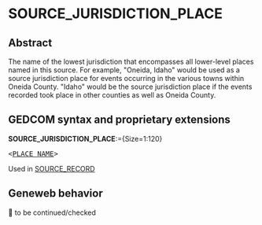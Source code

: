 ﻿<!-- licence GPL V2, cf https://github.com/TitiFix/geneweb -->
# SOURCE_JURISDICTION_PLACE
## Abstract
The name of the lowest jurisdiction that encompasses all lower-level places named in this source.  For
example, "Oneida, Idaho" would be used as a source jurisdiction place for events occurring in the
various towns within Oneida County. "Idaho" would be the source jurisdiction place if the events
recorded took place in other counties as well as Oneida County.


## GEDCOM syntax and proprietary extensions

**SOURCE_JURISDICTION_PLACE**:={Size=1:120}
<pre>
&lt;<a href=Ged.PLACE_NAME.md>PLACE_NAME</a>&gt;
</pre>
Used in <a href=Ged.SOURCE_RECORD.md>SOURCE_RECORD</a><br />


## Geneweb behavior



🚧 to be continued/checked

